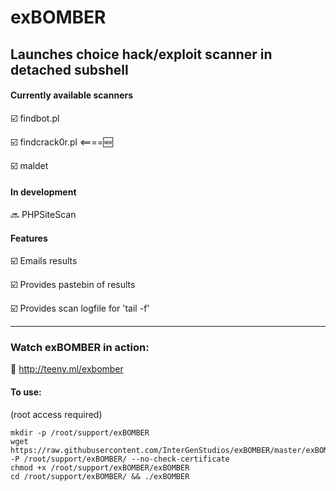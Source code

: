 # exBOMBER

## Launches choice hack/exploit scanner in detached subshell


#### Currently available scanners

:ballot_box_with_check:  findbot.pl

:ballot_box_with_check:  findcrack0r.pl  <====:new:

:ballot_box_with_check:  maldet


#### In development

:soon: PHPSiteScan


#### Features

:ballot_box_with_check:  Emails results

:ballot_box_with_check:  Provides pastebin of results

:ballot_box_with_check:  Provides scan logfile for 'tail -f'

---

### Watch exBOMBER in action:

 :cinema: http://teeny.ml/exbomber


#### To use:

(root access required)

```
mkdir -p /root/support/exBOMBER
wget https://raw.githubusercontent.com/InterGenStudios/exBOMBER/master/exBOMBER -P /root/support/exBOMBER/ --no-check-certificate
chmod +x /root/support/exBOMBER/exBOMBER
cd /root/support/exBOMBER/ && ./exBOMBER
```
